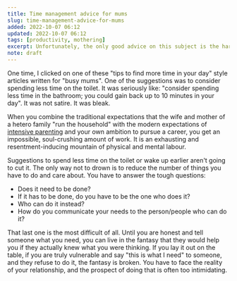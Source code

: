 ```yaml
---
title: Time management advice for mums
slug: time-management-advice-for-mums
added: 2022-10-07 06:12
updated: 2022-10-07 06:12
tags: [productivity, mothering]
excerpt: Unfortunately, the only good advice on this subject is the hardest to follow.
note: draft
---
```


One time, I clicked on one of these "tips to find more time in your day" style articles written for "busy mums". One of the suggestions was to consider spending less time on the toilet. It was seriously like: "consider spending less time in the bathroom; you could gain back up to 10 minutes in your day". It was not satire. It was bleak.

When you combine the traditional expectations that the wife and mother of a hetero family "run the household" with the modern expectations of [intensive parenting](https://www.theatlantic.com/family/archive/2019/01/intensive-helicopter-parenting-inequality/580528/) and your own ambition to pursue a career, you get an impossible, soul-crushing amount of work. It is an exhausting and resentment-inducing mountain of physical and mental labour.

Suggestions to spend less time on the toilet or wake up earlier aren't going to cut it. The only way not to drown is to reduce the number of things you have to do and care about. You have to answer the tough questions:

- Does it need to be done?
- If it has to be done, do you have to be the one who does it?
- Who can do it instead?
- How do you communicate your needs to the person/people who can do it?

That last one is the most difficult of all. Until you are honest and tell someone what you need, you can live in the fantasy that they would help you if they actually knew what you were thinking. If you lay it out on the table, if you are truly vulnerable and say "this is what I need" to someone, and they refuse to do it, the fantasy is broken. You have to face the reality of your relationship, and the prospect of doing that is often too intimidating.
